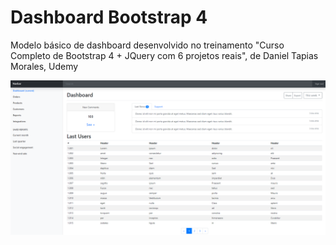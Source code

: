 # Dashboard Bootstrap 4

Modelo básico de dashboard desenvolvido no treinamento "Curso Completo de Bootstrap 4 + JQuery com 6 projetos reais", de Daniel Tapias Morales, Udemy

![dashboard](dashboard.png)